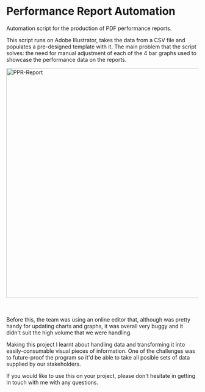 # Performance Report Automation
Automation script for the production of PDF performance reports.

This script runs on Adobe Illustrator, takes the data from a CSV file and populates a pre-designed template with it. 
The main problem that the script solves: the need for manual adjustment of each of the 4 bar graphs used to showcase the performance data on the reports.

<img width="600" alt="PPR-Report" src="https://github.com/Detege/Performance-Report-Automation/assets/64422541/0d82ad00-108b-41e9-bfc6-1657bf2c941d">

<br><br>
Before this, the team was using an online editor that, although was pretty handy for updating charts and graphs, it was overall very buggy and it didn't suit the high volume that we were handling.

Making this project I learnt about handling data and transforming it into easily-consumable visual pieces of information.
One of the challenges was to future-proof the program so it'd be able to take all posible sets of data supplied by our stakeholders.


If you would like to use this on your project, please don't hesitate in getting in touch with me with any questions.
